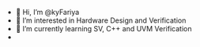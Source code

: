 - 👋 Hi, I’m @kyFariya
- 👀 I’m interested in Hardware Design and Verification
- 🌱 I’m currently learning SV, C++ and UVM Verification
-

<!---
kyFariya/kyFariya is a ✨ special ✨ repository because its `README.md` (this file) appears on your GitHub profile.
You can click the Preview link to take a look at your changes.
--->
